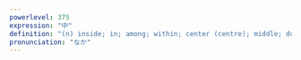 ```yaml
---
powerlevel: 375
expression: "中"
definition: "(n) inside; in; among; within; center (centre); middle; during; while; (P)"
pronunciation: "なか"
---
```

